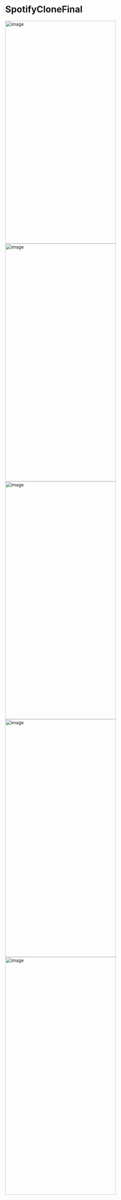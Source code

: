 # SpotifyCloneFinal

<img width="349" height="700" alt="image" src="https://github.com/user-attachments/assets/296f49a0-7034-417f-9f33-7bba9ea21e40" />
<img width="349" height="747" alt="image" src="https://github.com/user-attachments/assets/aa2de76e-40c3-4dd2-9a86-11a8dcb7c116" />
<img width="349" height="747" alt="image" src="https://github.com/user-attachments/assets/2a2bfd33-b590-4324-8e31-949293d74637" />
<img width="349" height="747" alt="image" src="https://github.com/user-attachments/assets/d192cc3f-8651-4201-9912-bd856ef625a3" />
<img width="349" height="747" alt="image" src="https://github.com/user-attachments/assets/7187f091-5ec9-4df0-9ab9-f0eb991bc3a4" />
